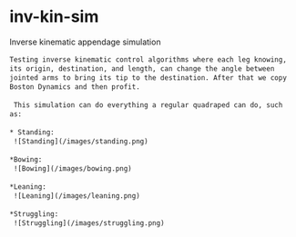# inv-kin-sim
Inverse kinematic appendage simulation

    Testing inverse kinematic control algorithms where each leg knowing, its origin, destination, and length, can change the angle between jointed arms to bring its tip to the destination. After that we copy Boston Dynamics and then profit.

     This simulation can do everything a regular quadraped can do, such as: 

    * Standing: 
     ![Standing](/images/standing.png)

    *Bowing: 
     ![Bowing](/images/bowing.png)

    *Leaning: 
     ![Leaning](/images/leaning.png)

    *Struggling: 
     ![Struggling](/images/struggling.png)